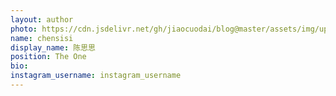 ```yaml
---
layout: author
photo: https://cdn.jsdelivr.net/gh/jiaocuodai/blog@master/assets/img/uploads/profile.JPG
name: chensisi
display_name: 陈思思
position: The One
bio:
instagram_username: instagram_username
---
```

